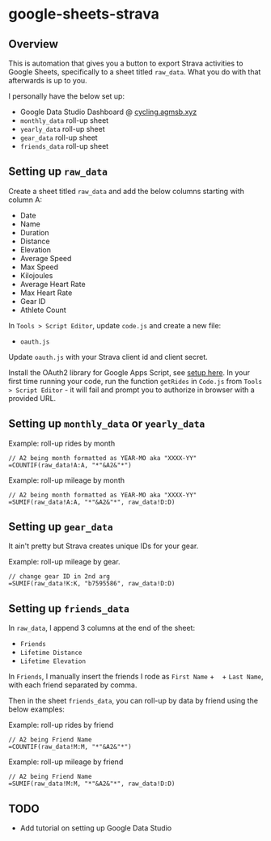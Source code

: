# google-sheets-strava

## Overview

This is automation that gives you a button to export Strava activities to Google Sheets, specifically to a sheet titled `raw_data`. What you do with that afterwards is up to you.

I personally have the below set up:
- Google Data Studio Dashboard @ [cycling.agmsb.xyz](https://cycling.agmsb.xyz)
- `monthly_data` roll-up sheet
- `yearly_data` roll-up sheet
- `gear_data` roll-up sheet
- `friends_data` roll-up sheet

## Setting up `raw_data`

Create a sheet titled `raw_data` and add the below columns starting with column A:
- Date	
- Name	
- Duration	
- Distance	
- Elevation	
- Average Speed	
- Max Speed	
- Kilojoules	
- Average Heart Rate	
- Max Heart Rate	
- Gear ID	
- Athlete Count	

In `Tools > Script Editor`, update `code.js` and create a new file:
- `oauth.js`

Update `oauth.js` with your Strava client id and client secret.

Install the OAuth2 library for Google Apps Script, see [setup here](https://github.com/googleworkspace/apps-script-oauth2#setup). In your first time running your code, run the function `getRides` in `Code.js` from `Tools > Script Editor` - it will fail and prompt you to authorize in browser with a provided URL. 

## Setting up `monthly_data` or `yearly_data`

Example: roll-up rides by month
```
// A2 being month formatted as YEAR-MO aka "XXXX-YY"
=COUNTIF(raw_data!A:A, "*"&A2&"*")
```

Example: roll-up mileage by month
```
// A2 being month formatted as YEAR-MO aka "XXXX-YY"
=SUMIF(raw_data!A:A, "*"&A2&"*", raw_data!D:D)
```

## Setting up `gear_data`

It ain't pretty but Strava creates unique IDs for your gear. 

Example: roll-up mileage by gear. 

```
// change gear ID in 2nd arg
=SUMIF(raw_data!K:K, "b7595586", raw_data!D:D)
```

## Setting up `friends_data`

In `raw_data`, I append 3 columns at the end of the sheet:
- `Friends`
- `Lifetime Distance`
- `Lifetime Elevation`

In `Friends`, I manually insert the friends I rode as `First Name` + ` ` + `Last Name`, with each friend separated by comma. 

Then in the sheet `friends_data`, you can roll-up by data by friend using the below examples:

Example: roll-up rides by friend
```
// A2 being Friend Name
=COUNTIF(raw_data!M:M, "*"&A2&"*")
```

Example: roll-up mileage by friend
```
// A2 being Friend Name
=SUMIF(raw_data!M:M, "*"&A2&"*", raw_data!D:D)
```

## TODO

- Add tutorial on setting up Google Data Studio

